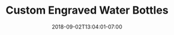 ---
title: "Custom Engraved Water Bottles"
date: 2018-09-02T13:04:01-07:00
draft: false

image: custom-water-bottles-1200x900.jpg
alt: "Custom engraved water bottles"

link:
---